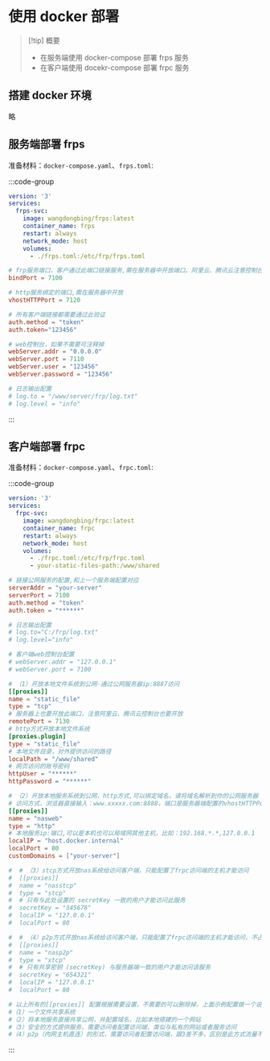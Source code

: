 # 使用 docker 部署

> [!tip] 概要
>
> - 在服务端使用 docker-compose 部署 frps 服务
> - 在客户端使用 docekr-compose 部署 frpc 服务

## 搭建 docker 环境

略

## 服务端部署 frps

准备材料：`docker-compose.yaml`、`frps.toml`:

:::code-group

```yaml [docker-compose.yaml]
version: '3'
services:
  frps-svc:
    image: wangdongbing/frps:latest
    container_name: frps
    restart: always
    network_mode: host
    volumes:
      - ./frps.toml:/etc/frp/frps.toml
```

```toml [frps.toml]
# frp服务端口，客户通过此端口链接服务,需在服务器中开放端口。阿里云、腾讯云注意控制台中也要开放对应的端口
bindPort = 7100

# http服务绑定的端口,需在服务器中开放
vhostHTTPPort = 7120

# 所有客户端链接都需要通过此验证
auth.method = "token"
auth.token="123456"

# web控制台，如果不需要可注释掉
webServer.addr = "0.0.0.0"
webServer.port = 7110
webServer.user = "123456"
webServer.password = "123456"

# 日志输出配置
# log.to = "/www/server/frp/log.txt"
# log.level = "info"
```

:::

## 客户端部署 frpc

准备材料：`docker-compose.yaml`、`frpc.toml`:

:::code-group

```yaml [docker-compose.yaml]
version: '3'
services:
  frpc-svc:
    image: wangdongbing/frpc:latest
    container_name: frpc
    restart: always
    network_mode: host
    volumes:
      - ./frpc.toml:/etc/frp/frpc.toml
      - your-static-files-path:/www/shared
```

```toml [frpc.toml]
# 链接公网服务的配置,和上一个服务端配置对应
serverAddr = "your-server"
serverPort = 7100
auth.method = "token"
auth.token = "******"

# 日志输出配置
# log.to="C:/frp/log.txt"
# log.level="info"

# 客户端web控制台配置
# webServer.addr = "127.0.0.1"
# webServer.port = 7100

# （1）开放本地文件系统到公网-通过公网服务器ip:8887访问
[[proxies]]
name = "static_file"
type = "tcp"
# 服务器上也要开放此端口，注意阿里云、腾讯云控制台也要开放
remotePort = 7130
# http方式开放本地文件系统
[proxies.plugin]
type = "static_file"
# 本地文件目录，对外提供访问的路径
localPath = "/www/shared"
# 网页访问的账号密码
httpUser = "******"
httpPassword = "******"

# （2）开放本地服务系统到公网，http方式,可以绑定域名，请将域名解析到你的公网服务器
# 访问方式，浏览器直接输入：www.xxxxx.com:8888，端口是服务器端配置的vhostHTTPPort
[[proxies]]
name = "nasweb"
type = "http"
# 本地服务ip:端口,可以是本机也可以局域网其他主机，比如：192.168.*.*,127.0.0.1
localIP = "host.docker.internal"
localPort = 80
customDomains = ["your-server"]

#  # （3）stcp方式开放nas系统给访问客户端，只能配置了frpc访问端的主机才能访问
#  [[proxies]]
#  name = "nasstcp"
#  type = "stcp"
#  # 只有与此处设置的 secretKey 一致的用户才能访问此服务
#  secretKey = "345678"
#  localIP = "127.0.0.1"
#  localPort = 80

#  # （4）p2p方式开放nas系统给访问客户端，只能配置了frpc访问端的主机才能访问，不占用服务器带宽，适合大文件，NAS等
#  [[proxies]]
#  name = "nasp2p"
#  type = "xtcp"
#  # 只有共享密钥 (secretKey) 与服务器端一致的用户才能访问该服务
#  secretKey = "654321"
#  localIP = "127.0.0.1"
#  localPort = 80

# 以上所有的[[proxies]] 配置根据需要设置，不需要的可以删除掉，上面示例配置做一个说明
#（1）一个文件共享系统
#（2）将本地服务直接共享公网，并配置域名，比如本地搭建的一个网站
#（3）安全的方式提供服务，需要访问者配置访问端，类似与私有的网站或者服务访问
#（4）p2p（内网主机直连）的形式，需要访问者配置访问端，跟3差不多，区别是此方式流量不经过服务器
```

:::
